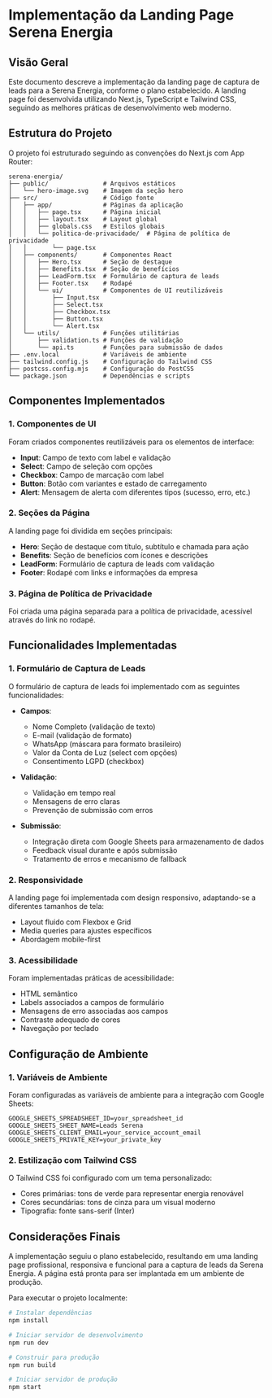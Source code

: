# Implementação da Landing Page Serena Energia

## Visão Geral

Este documento descreve a implementação da landing page de captura de leads para a Serena Energia, conforme o plano estabelecido. A landing page foi desenvolvida utilizando Next.js, TypeScript e Tailwind CSS, seguindo as melhores práticas de desenvolvimento web moderno.

## Estrutura do Projeto

O projeto foi estruturado seguindo as convenções do Next.js com App Router:

```
serena-energia/
├── public/               # Arquivos estáticos
│   └── hero-image.svg    # Imagem da seção hero
├── src/                  # Código fonte
│   ├── app/              # Páginas da aplicação
│   │   ├── page.tsx      # Página inicial
│   │   ├── layout.tsx    # Layout global
│   │   ├── globals.css   # Estilos globais
│   │   └── politica-de-privacidade/  # Página de política de privacidade
│   │       └── page.tsx
│   ├── components/       # Componentes React
│   │   ├── Hero.tsx      # Seção de destaque
│   │   ├── Benefits.tsx  # Seção de benefícios
│   │   ├── LeadForm.tsx  # Formulário de captura de leads
│   │   ├── Footer.tsx    # Rodapé
│   │   └── ui/           # Componentes de UI reutilizáveis
│   │       ├── Input.tsx
│   │       ├── Select.tsx
│   │       ├── Checkbox.tsx
│   │       ├── Button.tsx
│   │       └── Alert.tsx
│   └── utils/            # Funções utilitárias
│       ├── validation.ts # Funções de validação
│       └── api.ts        # Funções para submissão de dados
├── .env.local            # Variáveis de ambiente
├── tailwind.config.js    # Configuração do Tailwind CSS
├── postcss.config.mjs    # Configuração do PostCSS
└── package.json          # Dependências e scripts
```

## Componentes Implementados

### 1. Componentes de UI

Foram criados componentes reutilizáveis para os elementos de interface:

- **Input**: Campo de texto com label e validação
- **Select**: Campo de seleção com opções
- **Checkbox**: Campo de marcação com label
- **Button**: Botão com variantes e estado de carregamento
- **Alert**: Mensagem de alerta com diferentes tipos (sucesso, erro, etc.)

### 2. Seções da Página

A landing page foi dividida em seções principais:

- **Hero**: Seção de destaque com título, subtítulo e chamada para ação
- **Benefits**: Seção de benefícios com ícones e descrições
- **LeadForm**: Formulário de captura de leads com validação
- **Footer**: Rodapé com links e informações da empresa

### 3. Página de Política de Privacidade

Foi criada uma página separada para a política de privacidade, acessível através do link no rodapé.

## Funcionalidades Implementadas

### 1. Formulário de Captura de Leads

O formulário de captura de leads foi implementado com as seguintes funcionalidades:

- **Campos**:
  - Nome Completo (validação de texto)
  - E-mail (validação de formato)
  - WhatsApp (máscara para formato brasileiro)
  - Valor da Conta de Luz (select com opções)
  - Consentimento LGPD (checkbox)

- **Validação**:
  - Validação em tempo real
  - Mensagens de erro claras
  - Prevenção de submissão com erros

- **Submissão**:
  - Integração direta com Google Sheets para armazenamento de dados
  - Feedback visual durante e após submissão
  - Tratamento de erros e mecanismo de fallback

### 2. Responsividade

A landing page foi implementada com design responsivo, adaptando-se a diferentes tamanhos de tela:

- Layout fluido com Flexbox e Grid
- Media queries para ajustes específicos
- Abordagem mobile-first

### 3. Acessibilidade

Foram implementadas práticas de acessibilidade:

- HTML semântico
- Labels associados a campos de formulário
- Mensagens de erro associadas aos campos
- Contraste adequado de cores
- Navegação por teclado

## Configuração de Ambiente

### 1. Variáveis de Ambiente

Foram configuradas as variáveis de ambiente para a integração com Google Sheets:

```env
GOOGLE_SHEETS_SPREADSHEET_ID=your_spreadsheet_id
GOOGLE_SHEETS_SHEET_NAME=Leads Serena
GOOGLE_SHEETS_CLIENT_EMAIL=your_service_account_email
GOOGLE_SHEETS_PRIVATE_KEY=your_private_key
```

### 2. Estilização com Tailwind CSS

O Tailwind CSS foi configurado com um tema personalizado:

- Cores primárias: tons de verde para representar energia renovável
- Cores secundárias: tons de cinza para um visual moderno
- Tipografia: fonte sans-serif (Inter)

## Considerações Finais

A implementação seguiu o plano estabelecido, resultando em uma landing page profissional, responsiva e funcional para a captura de leads da Serena Energia. A página está pronta para ser implantada em um ambiente de produção.

Para executar o projeto localmente:

```bash
# Instalar dependências
npm install

# Iniciar servidor de desenvolvimento
npm run dev

# Construir para produção
npm run build

# Iniciar servidor de produção
npm start
```
